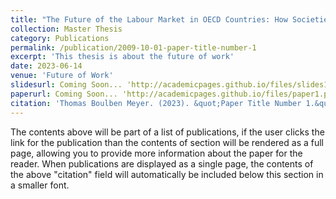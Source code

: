 ```yaml
---
title: "The Future of the Labour Market in OECD Countries: How Societies & Governments should react to the upcoming wave of Service Automation"
collection: Master Thesis
category: Publications
permalink: /publication/2009-10-01-paper-title-number-1
excerpt: 'This thesis is about the future of work'
date: 2023-06-14
venue: 'Future of Work'
slidesurl: Coming Soon... 'http://academicpages.github.io/files/slides1.pdf'
paperurl: Coming Soon... 'http://academicpages.github.io/files/paper1.pdf'
citation: 'Thomas Boulben Meyer. (2023). &quot;Paper Title Number 1.&quot; <i>Journal 1</i>. 1(1).'
---
```


The contents above will be part of a list of publications, if the user clicks the link for the publication than the contents of section will be rendered as a full page, allowing you to provide more information about the paper for the reader. When publications are displayed as a single page, the contents of the above "citation" field will automatically be included below this section in a smaller font.

